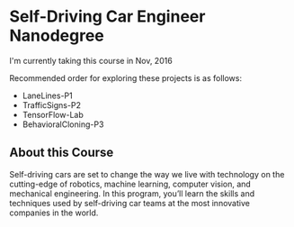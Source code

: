 # Self-Driving Car Engineer Nanodegree

I'm currently taking this course in Nov, 2016

Recommended order for exploring these projects is as follows:

- LaneLines-P1
- TrafficSigns-P2
- TensorFlow-Lab
- BehavioralCloning-P3

## About this Course

Self-driving cars are set to change the way we live with technology on the cutting-edge of robotics, machine learning, computer vision, and mechanical engineering. In this program, you’ll learn the skills and techniques used by self-driving car teams at the most innovative companies in the world.
